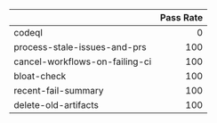 |                                |   Pass Rate |
|:-------------------------------|------------:|
| codeql                         |           0 |
| process-stale-issues-and-prs   |         100 |
| cancel-workflows-on-failing-ci |         100 |
| bloat-check                    |         100 |
| recent-fail-summary            |         100 |
| delete-old-artifacts           |         100 |